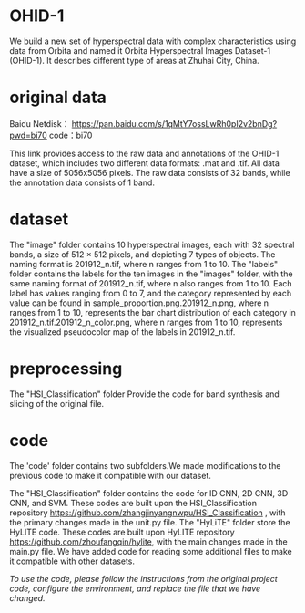 # OHID-1
 We build a new set of hyperspectral data with complex characteristics using data from Orbita and named it Orbita Hyperspectral Images Dataset-1 (OHID-1). It describes different type of areas at Zhuhai City, China. 

# original data
 Baidu Netdisk： <https://pan.baidu.com/s/1qMtY7ossLwRh0pI2v2bnDg?pwd=bi70> code：bi70 
 
 This link provides access to the raw data and annotations of the OHID-1 dataset, which includes two different data formats: .mat and .tif. All data have a size of 5056x5056 pixels. The raw data consists of 32 bands, while the annotation data consists of 1 band.
# dataset
 The "image" folder contains 10 hyperspectral images, each with 32 spectral bands, a size of 512 × 512 pixels, and depicting 7 types of objects. The naming format is 201912_n.tif, where n ranges from 1 to 10.
 The "labels" folder contains the labels for the ten images in the "images" folder, with the same naming format of 201912_n.tif, where n also ranges from 1 to 10. Each label has values ranging from 0 to 7, and the category represented by each value can be found in sample_proportion.png.201912_n.png, 
 where n ranges from 1 to 10, represents the bar chart distribution of each category in 201912_n.tif.201912_n_color.png, where n ranges from 1 to 10, represents the visualized pseudocolor map of the labels in 201912_n.tif.

# preprocessing
 The "HSI_Classification" folder Provide the code for band synthesis and slicing of the original file.

# code
 The 'code' folder contains two subfolders.We made modifications to the previous code to make it compatible with our dataset.

 
 The "HSI_Classification" folder contains the code for ID CNN, 2D CNN, 3D CNN, and SVM. These codes are built upon the HSI_Classification repository <https://github.com/zhangjinyangnwpu/HSI_Classification> , with the primary changes made in the unit.py file.
 The "HyLiTE" folder store the HyLITE code. These codes are built upon  HyLITE repository <https://github.com/zhoufangqin/hylite>, with the main changes made in the main.py file. We have added code for reading some additional files to make it compatible with other datasets.

_To use the code, please follow the instructions from the original project code, configure the environment, and replace the file that we have changed._
